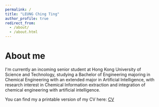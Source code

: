 ```yaml
---
permalink: /
title: "LEUNG Ching Ting"
author_profile: true
redirect_from: 
  - /about/
  - /about.html
---
```


About me
======
I'm currently an incoming senior student at Hong Kong University of Science and Technology, studying a Bachelor of Engineering majoring in Chemical Engineering with an extended major in Artificial Intelligence, with research interest in Chemical Information extraction and integration of chemical engineering with artificial intelligence.

You can find my a printable version of my CV here: [CV](../files/Resume-6.pdf)



